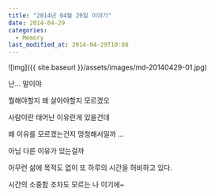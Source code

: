 ```yaml
---
title: "2014년 04월 29일 이야기"
date: 2014-04-29
categories:
  - Memory
last_modified_at: 2014-04-29T10:08
---
```


![img]({{ site.baseurl }}/assets/images/md-20140429-01.jpg)

난... 말이야 

뭘해야할지 왜 살아야할지 모르겠오 

사람이란 태어난 이유란게 있을건데 

왜 이유를 모르겠는건지 멍청해서일까 ... 

아님 다른 이유가 있는걸까 

아무런 삶에 목적도 없이 또 하루의 시간을 허비하고 있다.

시간의 소중함 조차도 모르는 나 이기에~